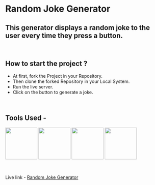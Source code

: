 # Random Joke Generator

## This generator displays a random joke to the user every time they press a button.

<br>

## How to start the project ?

-  At first, fork the Project in your Repository.
-  Then clone the forked Repository in your Local System.
-  Run the live server.
-  Click on the button to generate a joke.

<br>

## Tools Used -

<p align="justify">
<img height="100" width="100" src="https://www.w3.org/html/logo/downloads/HTML5_Logo_256.png">
<img height="100" width="100" src="https://logodix.com/logo/470309.png">
<img height="100" width="100" src="https://upload.wikimedia.org/wikipedia/commons/6/6a/JavaScript-logo.png">
<img height="100" width="100" src="https://code.visualstudio.com/assets/apple-touch-icon.png">
</p>

<br>

Live link - <a href="https://baba-yaga-1.github.io/WebDev_22/Random%20Joke%20Generator/">Random Joke Generator</a>